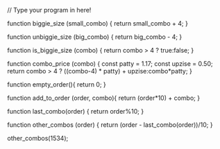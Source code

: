 // Type your program in here!


function biggie_size (small_combo) {
    return small_combo + 4;
}

function unbiggie_size (big_combo) {
    return big_combo - 4;
}

function is_biggie_size (combo) {
    return combo > 4 ? true:false;
}

function combo_price (combo) {
    const patty = 1.17;
    const upzise = 0.50;
    return combo > 4 ? ((combo-4) * patty) + upzise:combo*patty;
}

function empty_order(){
    return 0;
}

function add_to_order (order, combo){
    return (order*10) + combo;
}


function last_combo(order) {
    return order%10;
}

function other_combos (order) {
    return (order - last_combo(order))/10;
}

other_combos(1534);






